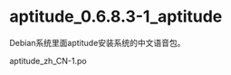 aptitude_0.6.8.3-1_aptitude
===========================
Debian系统里面aptitude安装系统的中文语音包。

aptitude_zh_CN-1.po
